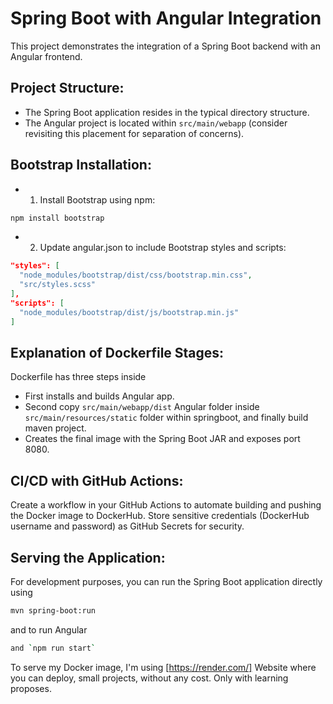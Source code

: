 # Spring Boot with Angular Integration

This project demonstrates the integration of a Spring Boot backend with an Angular frontend.

## Project Structure:

- The Spring Boot application resides in the typical directory structure.
- The Angular project is located within `src/main/webapp` (consider revisiting this placement for separation of concerns).

## Bootstrap Installation:

- 1. Install Bootstrap using npm:

```bash
npm install bootstrap
```

- 2. Update angular.json to include Bootstrap styles and scripts:

```json
"styles": [
  "node_modules/bootstrap/dist/css/bootstrap.min.css",
  "src/styles.scss"
],
"scripts": [
  "node_modules/bootstrap/dist/js/bootstrap.min.js"
]
```

## Explanation of Dockerfile Stages:

Dockerfile has three steps inside

- First installs and builds Angular app.
- Second copy `src/main/webapp/dist` Angular folder inside `src/main/resources/static` folder within springboot, and finally build maven project.
- Creates the final image with the Spring Boot JAR and exposes port 8080.

## CI/CD with GitHub Actions:

Create a workflow in your GitHub Actions to automate building and pushing the Docker image to DockerHub.
Store sensitive credentials (DockerHub username and password) as GitHub Secrets for security.

## Serving the Application:

For development purposes, you can run the Spring Boot application directly using

```bash
mvn spring-boot:run
```

and to run Angular

```bash
and `npm run start`
```

To serve my Docker image, I'm using [https://render.com/]
Website where you can deploy, small projects, without any cost.
Only with learning proposes.

